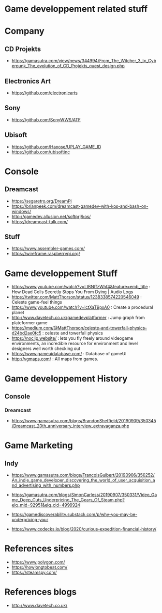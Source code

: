 # Game developpement related stuff

# Company 

## CD Projekts
- https://gamasutra.com/view/news/344994/From_The_Witcher_3_to_Cyberpunk_The_evolution_of_CD_Projekts_quest_design.php

## Electronics Art
- https://github.com/electronicarts

## Sony
- https://github.com/SonyWWS/ATF

## Ubisoft
- https://github.com/Haoose/UPLAY_GAME_ID
- https://github.com/ubisoftinc

# Console

## Dreamcast 
 - https://segaretro.org/DreamPi
 - https://brianpeek.com/dreamcast-gamedev-with-kos-and-bash-on-windows/
 - http://gamedev.allusion.net/softprj/kos/
 - https://dreamcast-talk.com/

## Stuff
 - https://www.assembler-games.com/
 - https://wireframe.raspberrypi.org/
 
# Game developpement Stuff
 - https://www.youtube.com/watch?v=LtBNffzWhf4&feature=emb_title : How Dead Cells Secretly Stops You From Dying | Audio Logs
 - https://twitter.com/MattThorson/status/1238338574220546049 : Celeste game-feel things
 - https://www.youtube.com/watch?v=lctXaT9pxA0 : Create a procedural planet
 - http://www.davetech.co.uk/gamedevplatformer : Jump graph from plateformer game
 - https://medium.com/@MattThorson/celeste-and-towerfall-physics-d24bd2ae0fc5 : celeste and towerfall physics
 - https://noclip.website/ : lets you fly freely around videogame environments, an incredible resource for environment and level designers well worth checking out
 - https://www.gameuidatabase.com/ : Database of gameUI
 - http://vgmaps.com/ : All maps from games.
# Game developpement History

## Console

### Dreamcast
 - https://www.gamasutra.com/blogs/BrandonSheffield/20190909/350345/Dreamcast_20th_anniversary_interview_extravaganza.php
 
# Game Marketing

## Indy
  - https://www.gamasutra.com/blogs/FrancoisGuibert/20190906/350252/An_indie_game_developer_discovering_the_world_of_user_acquisition_and_advertising_with_numbers.php
 
  - https://gamasutra.com/blogs/SimonCarless/20190907/350331/Video_Game_Deep_Cuts_Underpricing_The_Gears_Of_Steam.php?elq_mid=92951&elq_cid=4999924
  - https://gamediscoverability.substack.com/p/why-you-may-be-underpricing-your
  - https://www.codecks.io/blog/2020/curious-expedition-financial-history/

# References sites
 - https://www.polygon.com/
 - https://howlongtobeat.com/
 - https://steamspy.com/
 
# References blogs
 - http://www.davetech.co.uk/
 
